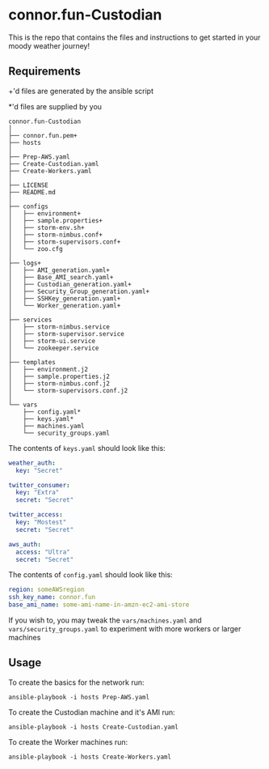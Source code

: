 # connor.fun-Custodian
This is the repo that contains the files and instructions to get started in your moody weather journey!

## Requirements

+'d files are generated by the ansible script

*'d files are supplied by you

```
connor.fun-Custodian
│
├── connor.fun.pem+
├── hosts
│
├── Prep-AWS.yaml
├── Create-Custodian.yaml
├── Create-Workers.yaml
│
├── LICENSE
├── README.md
│
├── configs
│   ├── environment+
│   ├── sample.properties+
│   ├── storm-env.sh+
│   ├── storm-nimbus.conf+
│   ├── storm-supervisors.conf+
│   └── zoo.cfg
│
├── logs+
│   ├── AMI_generation.yaml+
│   ├── Base_AMI_search.yaml+
│   ├── Custodian_generation.yaml+
│   ├── Security_Group_generation.yaml+
│   ├── SSHKey_generation.yaml+
│   └── Worker_generation.yaml+
│
├── services
│   ├── storm-nimbus.service
│   ├── storm-supervisor.service
│   ├── storm-ui.service
│   └── zookeeper.service
│
├── templates
│   ├── environment.j2
│   ├── sample.properties.j2
│   ├── storm-nimbus.conf.j2
│   └── storm-supervisors.conf.j2
│
└── vars
    ├── config.yaml*
    ├── keys.yaml*
    ├── machines.yaml
    └── security_groups.yaml
```

The contents of `keys.yaml` should look like this:

```YAML
weather_auth:
  key: "Secret"

twitter_consumer:
  key: "Extra"
  secret: "Secret"

twitter_access:
  key: "Mostest"
  secret: "Secret"

aws_auth:
  access: "Ultra"
  secret: "Secret"
```

The contents of `config.yaml` should look like this:

```YAML
region: someAWSregion
ssh_key_name: connor.fun
base_ami_name: some-ami-name-in-amzn-ec2-ami-store
```

If you wish to, you may tweak the `vars/machines.yaml` and `vars/security_groups.yaml` to experiment with more workers or larger machines

## Usage

To create the basics for the network run:

```
ansible-playbook -i hosts Prep-AWS.yaml
```

To create the Custodian machine and it's AMI run:

```
ansible-playbook -i hosts Create-Custodian.yaml
```

To create the Worker machines run:

```
ansible-playbook -i hosts Create-Workers.yaml
```
